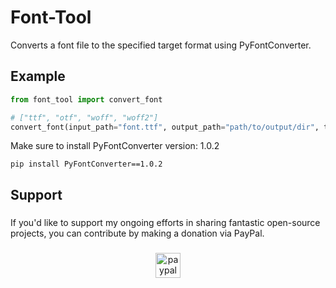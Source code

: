 # Font-Tool
Converts a font file to the specified target format using PyFontConverter.

## Example
```python
from font_tool import convert_font

# ["ttf", "otf", "woff", "woff2"]
convert_font(input_path="font.ttf", output_path="path/to/output/dir", target_format="woff")
```

Make sure to install PyFontConverter version: 1.0.2
```
pip install PyFontConverter==1.0.2
```

###

<h2 align="left">Support</h2>

###

<p align="left">If you'd like to support my ongoing efforts in sharing fantastic open-source projects, you can contribute by making a donation via PayPal.</p>

###

<div align="center">
  <a href="https://www.paypal.com/paypalme/iamironman0" target="_blank">
    <img src="https://img.shields.io/static/v1?message=PayPal&logo=paypal&label=&color=00457C&logoColor=white&labelColor=&style=flat" height="40" alt="paypal logo"  />
  </a>
</div>

###
